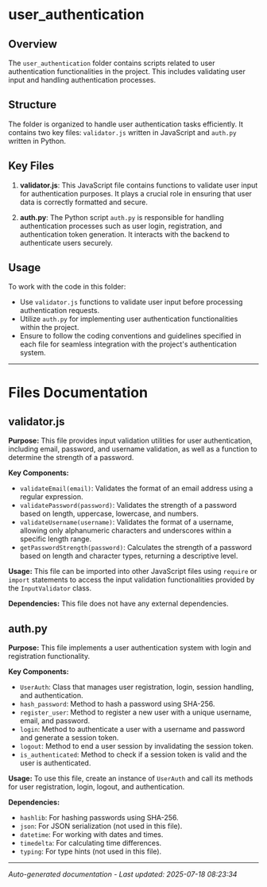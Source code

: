 # user_authentication

## Overview
The `user_authentication` folder contains scripts related to user authentication functionalities in the project. This includes validating user input and handling authentication processes.

## Structure
The folder is organized to handle user authentication tasks efficiently. It contains two key files: `validator.js` written in JavaScript and `auth.py` written in Python.

## Key Files
1. **validator.js**: This JavaScript file contains functions to validate user input for authentication purposes. It plays a crucial role in ensuring that user data is correctly formatted and secure.
   
2. **auth.py**: The Python script `auth.py` is responsible for handling authentication processes such as user login, registration, and authentication token generation. It interacts with the backend to authenticate users securely.

## Usage
To work with the code in this folder:
- Use `validator.js` functions to validate user input before processing authentication requests.
- Utilize `auth.py` for implementing user authentication functionalities within the project.
- Ensure to follow the coding conventions and guidelines specified in each file for seamless integration with the project's authentication system.

---

# Files Documentation

## validator.js

**Purpose:** This file provides input validation utilities for user authentication, including email, password, and username validation, as well as a function to determine the strength of a password.

**Key Components:**
- `validateEmail(email)`: Validates the format of an email address using a regular expression.
- `validatePassword(password)`: Validates the strength of a password based on length, uppercase, lowercase, and numbers.
- `validateUsername(username)`: Validates the format of a username, allowing only alphanumeric characters and underscores within a specific length range.
- `getPasswordStrength(password)`: Calculates the strength of a password based on length and character types, returning a descriptive level.

**Usage:** This file can be imported into other JavaScript files using `require` or `import` statements to access the input validation functionalities provided by the `InputValidator` class.

**Dependencies:** This file does not have any external dependencies.

## auth.py

**Purpose:** This file implements a user authentication system with login and registration functionality.

**Key Components:**
- `UserAuth`: Class that manages user registration, login, session handling, and authentication.
- `hash_password`: Method to hash a password using SHA-256.
- `register_user`: Method to register a new user with a unique username, email, and password.
- `login`: Method to authenticate a user with a username and password and generate a session token.
- `logout`: Method to end a user session by invalidating the session token.
- `is_authenticated`: Method to check if a session token is valid and the user is authenticated.

**Usage:** To use this file, create an instance of `UserAuth` and call its methods for user registration, login, logout, and authentication.

**Dependencies:** 
- `hashlib`: For hashing passwords using SHA-256.
- `json`: For JSON serialization (not used in this file).
- `datetime`: For working with dates and times.
- `timedelta`: For calculating time differences.
- `typing`: For type hints (not used in this file).

---
*Auto-generated documentation - Last updated: 2025-07-18 08:23:34*
